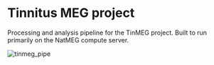 # Tinnitus MEG project

Processing and analysis pipeline for the TinMEG project. Built to run primarily on the NatMEG compute server.

![tinmeg_pipe](https://github.com/natmegsweden/tinmeg/assets/61236646/0db0f93e-e08c-48c8-9f90-face40381aec)
